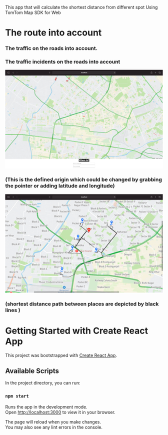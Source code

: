 This app that will calculate the shortest distance from different spot
Using TomTom Map SDK for Web

# The route into account
### The traffic on the roads into account.
### The traffic incidents on the roads into account
![](img/image3.png)
### (This is the defined origin which could be changed by grabbing the pointer or adding latitude and longitude)
![](img/image2.png)
### (shortest distance path between places are depicted by black lines )





# Getting Started with Create React App

This project was bootstrapped with [Create React App](https://github.com/facebook/create-react-app).

## Available Scripts

In the project directory, you can run:

### `npm start`

Runs the app in the development mode.\
Open [http://localhost:3000](http://localhost:3000) to view it in your browser.

The page will reload when you make changes.\
You may also see any lint errors in the console.


